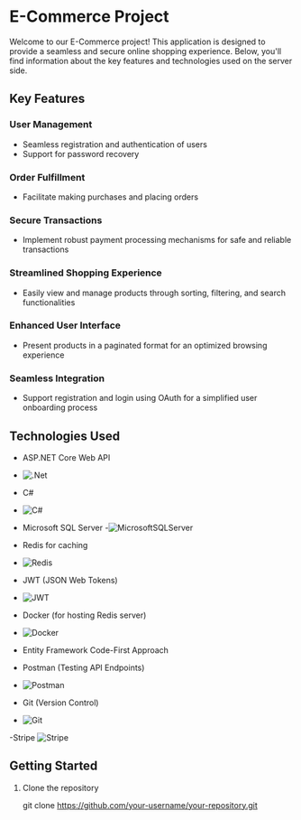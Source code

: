 # E-Commerce Project

Welcome to our E-Commerce project! This application is designed to provide a seamless and secure online shopping experience. Below, you'll find information about the key features and technologies used on the server side.

## Key Features

### User Management
- Seamless registration and authentication of users
- Support for password recovery

### Order Fulfillment
- Facilitate making purchases and placing orders

### Secure Transactions
- Implement robust payment processing mechanisms for safe and reliable transactions

### Streamlined Shopping Experience
- Easily view and manage products through sorting, filtering, and search functionalities

### Enhanced User Interface
- Present products in a paginated format for an optimized browsing experience

### Seamless Integration
- Support registration and login using OAuth for a simplified user onboarding process

## Technologies Used
- ASP.NET Core Web API
- ![.Net](https://img.shields.io/badge/.NET-5C2D91?style=for-the-badge&logo=.net&logoColor=white)

- C#
- ![C#](https://img.shields.io/badge/c%23-%23239120.svg?style=for-the-badge&logo=csharp&logoColor=white)
  
- Microsoft SQL Server
-![MicrosoftSQLServer](https://img.shields.io/badge/Microsoft%20SQL%20Server-CC2927?style=for-the-badge&logo=microsoft%20sql%20server&logoColor=white)
  
- Redis for caching
- ![Redis](https://img.shields.io/badge/redis-%23DD0031.svg?style=for-the-badge&logo=redis&logoColor=white)
  
- JWT (JSON Web Tokens)
- ![JWT](https://img.shields.io/badge/JWT-black?style=for-the-badge&logo=JSON%20web%20tokens)
  
- Docker (for hosting Redis server)
- ![Docker](https://img.shields.io/badge/docker-%230db7ed.svg?style=for-the-badge&logo=docker&logoColor=white)
  
- Entity Framework Code-First Approach
  
- Postman (Testing API Endpoints)
- ![Postman](https://img.shields.io/badge/Postman-FF6C37?style=for-the-badge&logo=postman&logoColor=white)
  
- Git (Version Control)
- ![Git](https://img.shields.io/badge/git-%23F05033.svg?style=for-the-badge&logo=git&logoColor=white)

-Stripe
![Stripe](https://img.shields.io/badge/Stripe-626CD9?style=for-the-badge&logo=Stripe&logoColor=white)

## Getting Started
1. Clone the repository

   git clone https://github.com/your-username/your-repository.git


